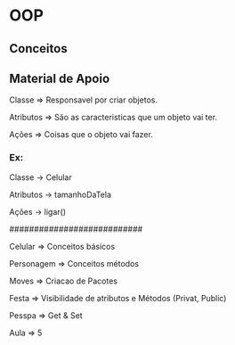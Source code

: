 # OOP

## Conceitos
## Material de Apoio

<p>Classe => Responsavel por criar objetos.</p>
<p>Atributos => São as caracteristicas que um objeto vai ter.</p>
<p>Ações => Coisas que o objeto vai fazer.</p>

### Ex:
<p>Classe -> Celular</p>
<p>Atributos -> tamanhoDaTela</p>
<p> Ações -> ligar()</p>
###########################

<p>Celular => Conceitos básicos</p>
<p>Personagem => Conceitos métodos</p>
<p>Moves => Criacao de Pacotes</p>
<p>Festa => Visibilidade de atributos e Métodos (Privat, Public)</p>
<p>Pesspa => Get & Set</p>

Aula => 5
